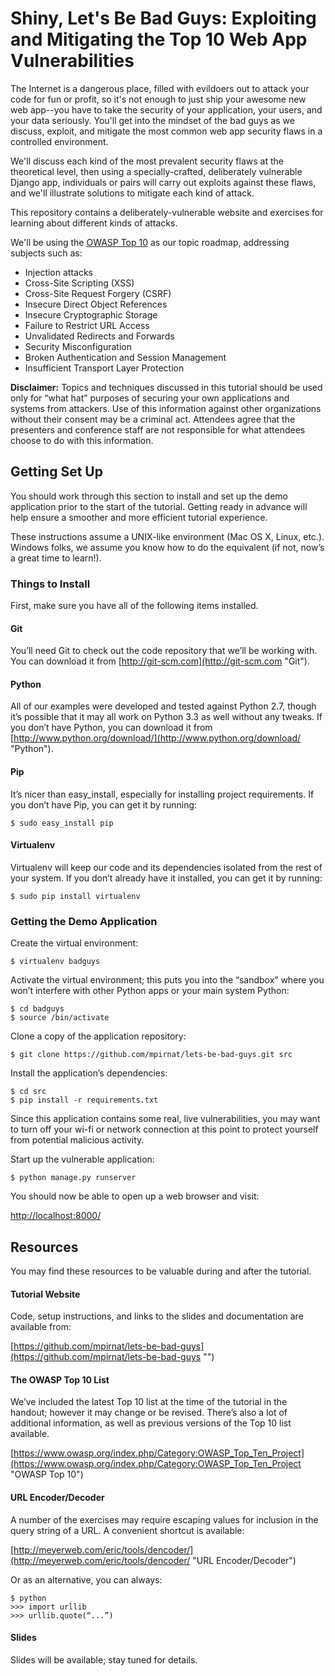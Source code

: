 # Shiny, Let's Be Bad Guys: Exploiting and Mitigating the Top 10 Web App Vulnerabilities

The Internet is a dangerous place, filled with evildoers out to attack your code for fun
or profit, so it's not enough to just ship your awesome new web app--you have to take the
security of your application, your users, and your data seriously.  You'll get into the
mindset of the bad guys as we discuss, exploit, and mitigate the most common web app
security flaws in a controlled environment.

We'll discuss each kind of the most prevalent security flaws at the theoretical
level, then using a specially-crafted, deliberately vulnerable Django app,
individuals or pairs will carry out exploits against these flaws, and we'll
illustrate solutions to mitigate each kind of attack.

This repository contains a deliberately-vulnerable website and exercises for learning
about different kinds of attacks.

We'll be using the [OWASP Top 10][top10] as our topic roadmap, addressing subjects such as:

 * Injection attacks
 * Cross-Site Scripting (XSS)
 * Cross-Site Request Forgery (CSRF)
 * Insecure Direct Object References
 * Insecure Cryptographic Storage
 * Failure to Restrict URL Access
 * Unvalidated Redirects and Forwards
 * Security Misconfiguration
 * Broken Authentication and Session Management
 * Insufficient Transport Layer Protection

**Disclaimer:** Topics and techniques discussed in this tutorial should be used
only for “what hat” purposes of securing your own applications and systems from
attackers.  Use of this information against other organizations without their
consent may be a criminal act.  Attendees agree that the presenters and
conference staff are not responsible for what attendees choose to do with this
information.

## Getting Set Up

You should work through this section to install and set up the demo application
prior to the start of the tutorial.  Getting ready in advance will help ensure a
smoother and more efficient tutorial experience.

These instructions assume a UNIX-like environment (Mac OS X, Linux, etc.).
Windows folks, we assume you know how to do the equivalent (if not, now’s a
great time to learn!).

### Things to Install

First, make sure you have all of the following items installed.

#### Git

You’ll need Git to check out the code repository that we’ll be working with.
You can download it from [http://git-scm.com](http://git-scm.com "Git").

#### Python

All of our examples were developed and tested against Python 2.7, though it’s
possible that it may all work on Python 3.3 as well without any tweaks.  If you
don’t have Python, you can download it from
[http://www.python.org/download/](http://www.python.org/download/ "Python").

#### Pip

It’s nicer than easy_install, especially for installing project requirements.
If you don’t have Pip, you can get it by running:

    $ sudo easy_install pip

#### Virtualenv

Virtualenv will keep our code and its dependencies isolated from the rest of
your system.  If you don’t already have it installed, you can get it by running:

    $ sudo pip install virtualenv

### Getting the Demo Application

Create the virtual environment:

    $ virtualenv badguys

Activate the virtual environment; this puts you into the “sandbox” where you
won’t interfere with other Python apps or your main system Python:

    $ cd badguys
    $ source /bin/activate

Clone a copy of the application repository:

    $ git clone https://github.com/mpirnat/lets-be-bad-guys.git src

Install the application’s dependencies:

    $ cd src
    $ pip install -r requirements.txt

Since this application contains some real, live vulnerabilities, you may want to
turn off your wi-fi or network connection at this point to protect yourself from
potential malicious activity.

Start up the vulnerable application:

    $ python manage.py runserver

You should now be able to open up a web browser and visit:

[http://localhost:8000/](http://localhost:8000/ "the demo app")

## Resources

You may find these resources to be valuable during and after the tutorial.

#### Tutorial Website

Code, setup instructions, and links to the slides and documentation are
available from:

[https://github.com/mpirnat/lets-be-bad-guys](https://github.com/mpirnat/lets-be-bad-guys
"")

#### The OWASP Top 10 List

We’ve included the latest Top 10 list at the time of the tutorial in the
handout; however it may change or be revised.  There’s also a lot of additional
information, as well as previous versions of the Top 10 list available.

[https://www.owasp.org/index.php/Category:OWASP_Top_Ten_Project](https://www.owasp.org/index.php/Category:OWASP_Top_Ten_Project
"OWASP Top 10")

#### URL Encoder/Decoder

A number of the exercises may require escaping values for inclusion in the query
string of a URL.  A convenient shortcut is available:

[http://meyerweb.com/eric/tools/dencoder/](http://meyerweb.com/eric/tools/dencoder/
"URL Encoder/Decoder")

Or as an alternative, you can always:

    $ python
    >>> import urllib
    >>> urllib.quote(“...”)

#### Slides

Slides will be available; stay tuned for details.


[top10]: https://www.owasp.org/index.php/Category:OWASP_Top_Ten_Project
